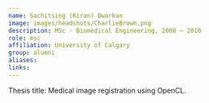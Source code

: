 ```yaml
---
name: Sachitsing (Kiran) Dwarkan
image: images/headshots/CharlieBrown.png
description: MSc - Biomedical Engineering, 2008 – 2010
role: msc
affiliation: University of Calgary
group: alumni
aliases: 
links:
---
```


Thesis title: Medical image registration using OpenCL.